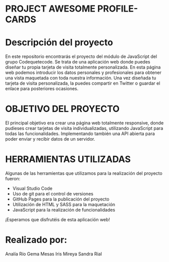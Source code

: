 # PROJECT AWESOME PROFILE-CARDS

# Descripción del proyecto

En este repositorio encontrarás el proyecto del módulo de JavaScript del grupo Codequetecode.
Se trata de una aplicación web donde puedes diseñar tu propia tarjeta de visita totalmente personalizada.
En esta página web podemos introducir los datos personales y profesionales para obtener una vista maquetada con toda nuestra información. Una vez diseñada tu tarjeta de visita personalizada, la puedes compartir en Twitter o guardar el enlace para posteriores ocasiones.

# OBJETIVO DEL PROYECTO

El principal objetivo era crear una página web totalmente responsive, donde pudieses crear tarjetas de visita individualizadas, utilizando JavaScript para todas las funcionalidades. Implementando también una API abierta para poder enviar y recibir datos de un servidor.

# HERRAMIENTAS UTILIZADAS

Algunas de las herramientas que utilizamos para la realización del proyecto fueron:

- Visual Studio Code
- Uso de git para el control de versiones
- GitHub Pages para la publicación del proyecto
- Utilización de HTML y SASS para la maquetación
- JavaScript para la realización de funcionalidades

¡Esperamos que disfrutéis de esta aplicación web!

# Realizado por:

Analía Río
Gema Mesas
Iris Mireya
Sandra Rial
